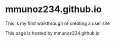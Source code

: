 # mmunoz234.github.io
This is my first walkthrough of creating a user site

This page is hosted by mmunoz234.github.io
